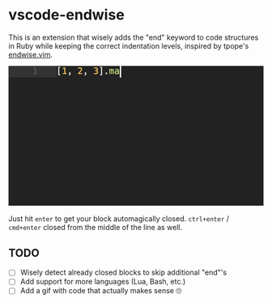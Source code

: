 # vscode-endwise

This is an extension that wisely adds the "end" keyword to code structures in Ruby while keeping the correct indentation levels, inspired by tpope's [endwise.vim](https://github.com/tpope/vim-endwise).

![Endwise](./images/endwise.gif)

Just hit `enter` to get your block automagically closed. `ctrl+enter` / `cmd+enter` closed from the middle of the line as well.

## TODO

- [ ] Wisely detect already closed blocks to skip additional "end"'s
- [ ] Add support for more languages (Lua, Bash, etc.)
- [ ] Add a gif with code that actually makes sense 🙄
